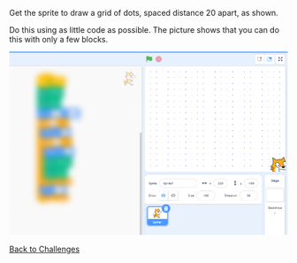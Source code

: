 Get the sprite to draw a grid of dots, spaced distance 20 apart, as shown.

Do this using as little code as possible. The picture shows that you can do this with only a few blocks.

![alt text](DotChallenge.png "Dot Challenge")

[Back to Challenges](../)